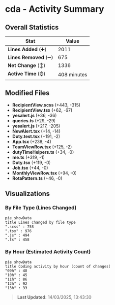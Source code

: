 # cda - Activity Summary 

## Overall Statistics

| Stat                   | Value                                                             |
| ---------------------- | ----------------------------------------------------------------- |
| **Lines Added** (➕)   | 2011                                          |
| **Lines Removed** (➖) | 675                                        |
| **Net Change** (↕)    | 1336                |
| **Active Time** (⌚)   | 408 minutes |


## Modified Files
- **RecipientView.scss** (+443, -315)
- **RecipientView.tsx** (+62, -67)
- **yesalert.js** (+36, -36)
- **queries.ts** (+29, -29)
- **yesalert.js** (+217, -205)
- **NewAlert.tsx** (+14, -14)
- **Duty.test.tsx** (+191, -2)
- **App.tsx** (+238, -4)
- **TeamViewRow.tsx** (+125, -2)
- **dutyTimeHelpers.ts** (+34, -0)
- **me.ts** (+319, -1)
- **Duty.tsx** (+119, -0)
- **Job.tsx** (+44, -0)
- **MonthlyViewRow.tsx** (+94, -0)
- **RotaPattern.ts** (+46, -0)

## Visualizations

### By File Type (Lines Changed)

```mermaid
pie showData
title Lines changed by file type
".scss" : 758
".tsx" : 976
".js" : 494
".ts" : 458
```

### By Hour (Estimated Activity Count)

```mermaid
pie showData
title Coding activity by hour (count of changes)
"09h" : 48
"10h" : 45
"11h" : 86
"12h" : 92
"13h" : 33
```


> **Last Updated:** 14/03/2025, 13:43:30